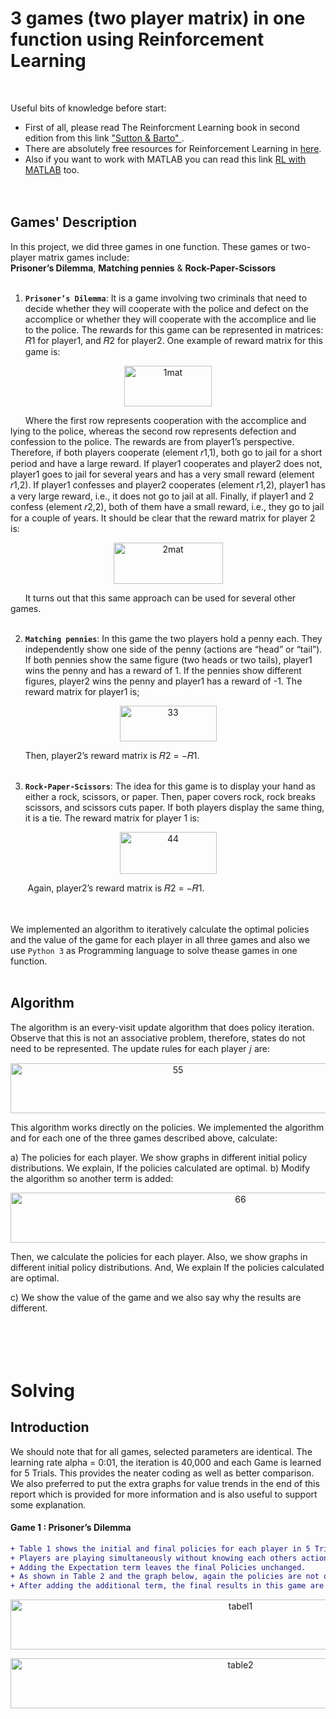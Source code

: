 
# 3 games (two player matrix) in one function using Reinforcement Learning
<br />

Useful bits of knowledge before start:
+ First of all, please read The Reinforcment Learning book in second edition from this link ["Sutton & Barto" ](https://www.dbooks.org/reinforcement-learning-0262039249/).
+ There are absolutely free resources for Reinforcement Learning in [here](https://medium.com/datadriveninvestor/absolutely-free-resources-for-reinforcement-learning-d16a5230cb0f).
+ Also if you want to work with MATLAB you can read this link [RL with MATLAB](https://github.com/MinaR-90/Self-Driving-Cab-Using-Reinforcement-Learning/issues/1) too. 
<br /><br /><br />

## Games' Description

In this project, we did three games in one function. These games or two-player matrix games include: <br /> 
**Prisoner’s Dilemma**, **Matching pennies** & **Rock-Paper-Scissors** <br /><br />


1) **``Prisoner’s Dilemma``**: It is a game involving two criminals that need to decide whether they will cooperate with the police and defect on the accomplice or whether they will
cooperate with the accomplice and lie to the police. The rewards for this game can be represented in matrices: 𝑅1 for player1, and 𝑅2 for player2. One example of reward matrix for this game is: <br /> 


<p align="center">
<img width="140" height="65" alt="1mat" src="https://user-images.githubusercontent.com/71558720/103111885-82f5a800-461f-11eb-8c23-55a24ccaa44c.PNG"><br />
<p align="center">


&nbsp;&nbsp;&nbsp;&nbsp;&nbsp;&nbsp;Where the first row represents cooperation with the accomplice and lying to the police, whereas the second row represents defection and confession to the police. The rewards are from player1’s perspective. Therefore, if both players cooperate (element 𝑟1,1), both go to jail for a short period and have a large reward. If player1 cooperates and player2 does not, player1 goes to jail for several years and has a very small reward (element 𝑟1,2). If player1 confesses and player2 cooperates (element 𝑟1,2), player1 has a very large reward, i.e., it does not go to jail at all. Finally, if player1 and 2 confess (element 𝑟2,2), both of them have a small reward, i.e., they go to jail for a couple of years. It should be clear that the reward matrix for player 2 is: <br /> 

<p align="center">
<img width="175" height="66" alt="2mat" src="https://user-images.githubusercontent.com/71558720/103111884-82f5a800-461f-11eb-9dbe-cfd290a89a6b.PNG"><br />
<p align="center">

&nbsp;&nbsp;&nbsp;&nbsp;&nbsp;&nbsp;It turns out that this same approach can be used for several other games.<br /> <br /> 


2) **``Matching pennies``**: In this game the two players hold a penny each. They independently show one side of the penny (actions are “head” or “tail”). If both pennies show the same figure (two heads or two tails), player1 wins the penny and has a reward of 1. If the pennies show different figures, player2 wins the penny and player1 has a reward of -1. The reward matrix for player1 is;<br />

<p align="center">
<img width="155" height="57" alt="33" src="https://user-images.githubusercontent.com/71558720/103926500-ffd85580-50e6-11eb-9745-48107f8edd31.PNG"> 
<p align="center">
  
&nbsp;&nbsp;&nbsp;&nbsp;&nbsp;&nbsp;Then, player2’s reward matrix is 𝑅2 = −𝑅1. <br /> <br />  


3) **``Rock-Paper-Scissors``**: The idea for this game is to display your hand as either a rock, scissors, or paper. Then, paper covers rock, rock breaks scissors, and scissors cuts paper. If both players display the same thing, it is a tie. The reward matrix for player 1 is:

<p align="center">
<img width="155" height="67" alt="44" src="https://user-images.githubusercontent.com/71558720/103928504-edabe680-50e9-11eb-9d78-4d7e0ed0d9a4.PNG">
<p align="center">
  
&nbsp;&nbsp;&nbsp;&nbsp;&nbsp;&nbsp; Again, player2’s reward matrix is 𝑅2 = −𝑅1. <br /> <br /> <br /> 



We implemented an algorithm to iteratively calculate the optimal policies and the value of the game for each player in all three games and also we use ``Python 3`` as Programming language to solve thease games in one function.<br />  <br /> 



## Algorithm

The algorithm is an every-visit update algorithm that does policy iteration. Observe that this is not an associative problem, therefore, states do not need to be represented. The update rules for each player 𝑗 are:

<p align="center">
<img width="520" height="80" alt="55" src="https://user-images.githubusercontent.com/71558720/103961884-7a26cb00-5123-11eb-891e-4ba84526c178.PNG">
<p align="center">
  
This algorithm works directly on the policies. We implemented the algorithm and for each one of the three games described above, calculate: 

a) The policies for each player. We show graphs in different initial policy distributions. We explain, If the policies calculated are optimal.
b) Modify the algorithm so another term is added:

<p align="center">
<img width="720" height="80" alt="66" src="https://user-images.githubusercontent.com/71558720/103961889-7c892500-5123-11eb-84ee-19d72f528b43.PNG">
<p align="center">

Then, we calculate the policies for each player. Also, we show graphs in different initial policy distributions. And, We explain If the policies calculated are optimal.

c) We show the value of the game and we also say why the results are different. <br /> <br /> <br /><br /> <br /> 


# Solving

## Introduction 

We should note that for all games, selected parameters are identical. The learning rate alpha = 0:01, the iteration is 40,000 and each Game is learned for 5 Trials. This provides the neater coding as well as better comparison. We also preferred to put the extra graphs for value trends in the end of this report which is provided for more information and is also useful to support some explanation. <br /> 

#### **Game 1 : Prisoner’s Dilemma**

```diff
+ Table 1 shows the initial and final policies for each player in 5 Trials. The figure below that shows the policy trends for cooperation of both players. As we see the probability of Cooperation in both players goes to zero which means the probability of Defection settles in 1. 
+ Players are playing simultaneously without knowing each others actions. Although the policies converge, the obtained results **are not** optimal. The reason is this policies do not results in achieving maximized long-run rewards. We can also interpret that by looking at the Value figures in the last page. It is clear that this values have not converged to a constant point, hence the taken policy is not optimal. One main reason is the policy update for all games is a predefined function, which means the policies are not determined such that the value function raises. The best reward seems to be obtained when Player1 decides to Defect and Player 2 tends to Cooperate. This is not what we achieve in this policy iteration. 
+ Adding the Expectation term leaves the final Policies unchanged.
+ As shown in Table 2 and the graph below, again the policies are not optimal because of the same reasons mentioned in part (b). The value in the last iteration is 1 for both players. This has been verified in the Simulation (page 4) and also can be proved mathematically by calculating the accumulated rewards. The Value is obtained by averaging the cumulative Rewards over the number of iteration to reach the final policy.
+ After adding the additional term, the final results in this game are the same, but the speed of convergence decreases. That is mainly because of the lag created by the Expectation term in the update rule.
```

<p align="center">
<img width="720" height="80" alt="tabel1" src="https://user-images.githubusercontent.com/71558720/103963602-b0664980-5127-11eb-8a00-0ce50be3dcc9.PNG">
<p align="center">


<p align="center">
<img width="720" height="80" alt="table2" src="https://user-images.githubusercontent.com/71558720/103963607-b2c8a380-5127-11eb-9c5c-e2e43f292233.PNG">
<p align="center">
  
  
  
  
  
  
  
  
  
  
  
  
  
  
  
  
  
  
  
  
  
  
